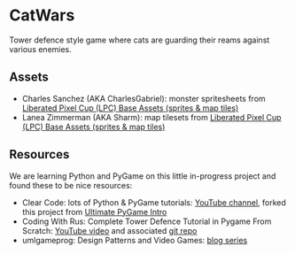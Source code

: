 CatWars
=======

Tower defence style game where cats are guarding their reams against various enemies.

Assets
------

* Charles Sanchez (AKA CharlesGabriel): monster spritesheets from [Liberated Pixel Cup (LPC) Base Assets (sprites & map tiles)](https://opengameart.org/content/liberated-pixel-cup-lpc-base-assets-sprites-map-tiles)
* Lanea Zimmerman (AKA Sharm): map tilesets from [Liberated Pixel Cup (LPC) Base Assets (sprites & map tiles)](https://opengameart.org/content/liberated-pixel-cup-lpc-base-assets-sprites-map-tiles)

Resources
---------

We are learning Python and PyGame on this little in-progress project and found these to be nice resources:

* Clear Code: lots of Python & PyGame tutorials: [YouTube channel](https://www.youtube.com/c/ClearCode), forked this project from [Ultimate PyGame Intro](https://github.com/clear-code-projects/UltimatePygameIntro)
* Coding With Rus: Complete Tower Defence Tutorial in Pygame From Scratch: [YouTube video](https://www.youtube.com/watch?v=WRuf9iPAXfM) and associated [git repo](https://github.com/russs123/tower_defence_tut)
* umlgameprog: Design Patterns and Video Games: [blog series](https://www.patternsgameprog.com/series/discover-python-and-patterns/)
